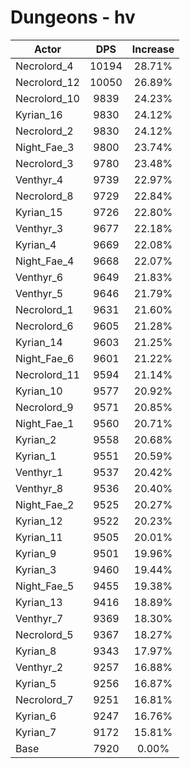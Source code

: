 # Dungeons - hv
| Actor | DPS | Increase |
|---|:---:|:---:|
|Necrolord_4|10194|28.71%|
|Necrolord_12|10050|26.89%|
|Necrolord_10|9839|24.23%|
|Kyrian_16|9830|24.12%|
|Necrolord_2|9830|24.12%|
|Night_Fae_3|9800|23.74%|
|Necrolord_3|9780|23.48%|
|Venthyr_4|9739|22.97%|
|Necrolord_8|9729|22.84%|
|Kyrian_15|9726|22.80%|
|Venthyr_3|9677|22.18%|
|Kyrian_4|9669|22.08%|
|Night_Fae_4|9668|22.07%|
|Venthyr_6|9649|21.83%|
|Venthyr_5|9646|21.79%|
|Necrolord_1|9631|21.60%|
|Necrolord_6|9605|21.28%|
|Kyrian_14|9603|21.25%|
|Night_Fae_6|9601|21.22%|
|Necrolord_11|9594|21.14%|
|Kyrian_10|9577|20.92%|
|Necrolord_9|9571|20.85%|
|Night_Fae_1|9560|20.71%|
|Kyrian_2|9558|20.68%|
|Kyrian_1|9551|20.59%|
|Venthyr_1|9537|20.42%|
|Venthyr_8|9536|20.40%|
|Night_Fae_2|9525|20.27%|
|Kyrian_12|9522|20.23%|
|Kyrian_11|9505|20.01%|
|Kyrian_9|9501|19.96%|
|Kyrian_3|9460|19.44%|
|Night_Fae_5|9455|19.38%|
|Kyrian_13|9416|18.89%|
|Venthyr_7|9369|18.30%|
|Necrolord_5|9367|18.27%|
|Kyrian_8|9343|17.97%|
|Venthyr_2|9257|16.88%|
|Kyrian_5|9256|16.87%|
|Necrolord_7|9251|16.81%|
|Kyrian_6|9247|16.76%|
|Kyrian_7|9172|15.81%|
|Base|7920|0.00%|

